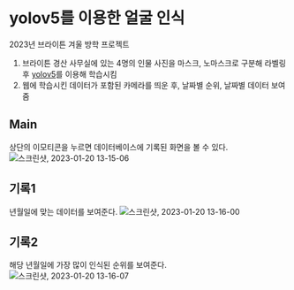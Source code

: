 # yolov5를 이용한 얼굴 인식
2023년 브라이튼 겨울 방학 프로젝트

1. 브라이튼 경산 사무실에 있는 4명의 인물 사진을 마스크, 노마스크로 구분해 라벨링 후 [yolov5](https://github.com/heymin2/yolov5)를 이용해 학습시킴
2. 웹에 학습시킨 데이터가 포함된 카메라를 띄운 후, 날짜별 순위, 날짜별 데이터 보여줌


## Main 
상단의 이모티콘을 누르면 데이터베이스에 기록된 화면을 볼 수 있다.
![스크린샷, 2023-01-20 13-15-06](https://user-images.githubusercontent.com/97522726/214493419-71d915cd-c0bd-442a-9a41-ff15f53f6ce9.png)

## 기록1
년월일에 맞는 데이터를 보여준다.
![스크린샷, 2023-01-20 13-16-00](https://user-images.githubusercontent.com/97522726/214493427-01d3ef4c-25fe-468b-8d33-8941bb575402.png)

## 기록2
해당 년월일에 가장 많이 인식된 순위를 보여준다.
![스크린샷, 2023-01-20 13-16-07](https://user-images.githubusercontent.com/97522726/214493431-c3fbdd76-20af-46a2-b6fc-d29b0810d1ee.png)

